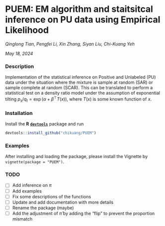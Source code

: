 PUEM: EM algorithm and staitsitcal inference on PU data using Empirical
Likelihood
================
*Qinglong Tian, Pengfei Li, Xin Zhang, Siyan Liu, Chi-Kuang Yeh*  

*May 18, 2024*

### Description

Implementation of the statistical inference on Positive and Unlabeled
(PU) data under the situation where the mixture is sample at random
(SAR) or sample complete at random (SCAR). This can be translated to
perform a statistical test on a density ratio model under the assumption
of exponential tilting $p_s/q_t = \exp(\alpha + \beta^\top T(x))$, where
$T(x)$ is some known function of $x$.

### Installation

Install the **R**
[**`devtools`**](https://CRAN.R-project.org/package=devtools) package
and run

``` r
devtools::install_github("chikuang/PUEM")
```

### Examples

After installing and loading the package, please install the Vignette by
`vignette(package = "PUEM")`.

### TODO

- [ ] Add inference on $\pi$
- [ ] Add examples
- [ ] Fix some descriptions of the functions
- [ ] Update and add documentation with more details
- [ ] Rename the package (maybe)
- [ ] Add the adjustment of $\hat{\pi}$ by adding the “flip” to prevent
  the proportion mismatch
